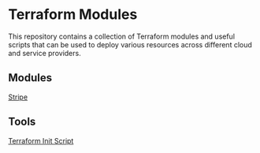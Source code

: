 # Terraform Modules

This repository contains a collection of Terraform modules and useful scripts that can be used to deploy various resources across different cloud and service providers. 

## Modules
[Stripe](./stripe/README.md)

## Tools
[Terraform Init Script](./terraform-init-script/README.md)

